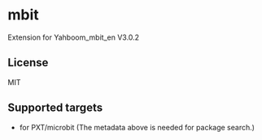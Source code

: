 # mbit

Extension for Yahboom_mbit_en V3.0.2

## License

MIT

## Supported targets

* for PXT/microbit
(The metadata above is needed for package search.)
